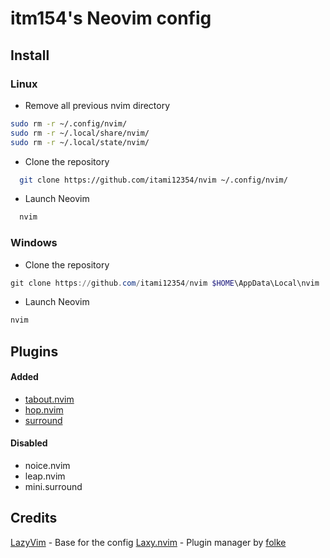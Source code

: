 # itm154's Neovim config

## Install

### Linux
- Remove all previous nvim directory

```sh
sudo rm -r ~/.config/nvim/
sudo rm -r ~/.local/share/nvim/
sudo rm -r ~/.local/state/nvim/
```

- Clone the repository
```sh
  git clone https://github.com/itami12354/nvim ~/.config/nvim/
```

- Launch Neovim
```sh
  nvim
```

### Windows
- Clone the repository
```ps1
git clone https://github.com/itami12354/nvim $HOME\AppData\Local\nvim
```

- Launch Neovim
```ps1
nvim
```

## Plugins

#### Added

- [ tabout.nvim ](https://github.com/abecodes/tabout.nvim)
- [ hop.nvim ](https://github.com/phaazon/hop.nvim)
- [ surround ](https://github.com/kylechui/nvim-surround)

#### Disabled

- noice.nvim
- leap.nvim
- mini.surround

## Credits

[LazyVim](https://github.com/LazyVim/LazyVim) - Base for the config
[Laxy.nvim]() - Plugin manager by [folke](https://github.com/folke)

